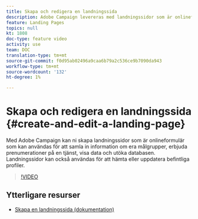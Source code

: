 ```yaml
---
title: Skapa och redigera en landningssida
description: Adobe Campaign levereras med landningssidor som är onlineformulär som kan användas för att samla in information om era målgrupper, erbjuda prenumerationer på en tjänst, visa data och utöka er databas. Landningssidor kan också användas för att hämta eller uppdatera befintliga profiler. I dessa videofilmer förklaras hur du kan skapa, redigera och testa landningssidor i Adobe Campaign Standard.
feature: Landing Pages
topics: null
kt: 1808
doc-type: feature video
activity: use
team: DOC
translation-type: tm+mt
source-git-commit: f0d95ab02496a9caa6b79a2c536ce9b7090da943
workflow-type: tm+mt
source-wordcount: '132'
ht-degree: 1%

---
```



# Skapa och redigera en landningssida {#create-and-edit-a-landing-page}

Med Adobe Campaign kan ni skapa landningssidor som är onlineformulär som kan användas för att samla in information om era målgrupper, erbjuda prenumerationer på en tjänst, visa data och utöka databasen. Landningssidor kan också användas för att hämta eller uppdatera befintliga profiler.

>[!VIDEO](https://video.tv.adobe.com/v/24093?quality=12)

## Ytterligare resurser

* [Skapa en landningssida (dokumentation)](https://docs.campaign.adobe.com/doc/standard/getting_started/en/ACS_CreateLandingPage.html)
